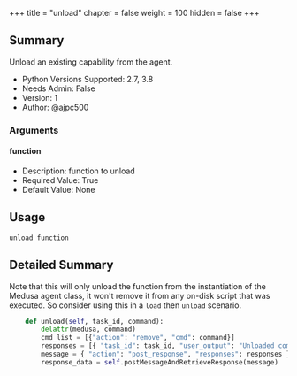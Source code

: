 +++
title = "unload"
chapter = false
weight = 100
hidden = false
+++

## Summary

Unload an existing capability from the agent. 
     
- Python Versions Supported: 2.7, 3.8     
- Needs Admin: False  
- Version: 1  
- Author: @ajpc500  

### Arguments

#### function

- Description: function to unload
- Required Value: True  
- Default Value: None  

## Usage

```
unload function
```

## Detailed Summary
Note that this will only unload the function from the instantiation of the Medusa agent class, it won't remove it from any on-disk script that was executed. So consider using this in a `load` then `unload` scenario.

```Python
    def unload(self, task_id, command):
        delattr(medusa, command)
        cmd_list = [{"action": "remove", "cmd": command}]
        responses = [{ "task_id": task_id, "user_output": "Unloaded command: {}".format(command), "commands": cmd_list, "completed": True }]
        message = { "action": "post_response", "responses": responses }
        response_data = self.postMessageAndRetrieveResponse(message)

```